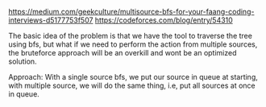 https://medium.com/geekculture/multisource-bfs-for-your-faang-coding-interviews-d5177753f507
https://codeforces.com/blog/entry/54310

The basic idea of the problem is that we have the tool to traverse the tree using bfs, but what if we need to perform the action from multiple sources, the bruteforce approach will be an overkill and wont be an optimized solution.

Approach: With a single source bfs, we put our source in queue at starting, with multiple source, we will do the same thing, i.e, put all sources at once in queue. 